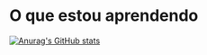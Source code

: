 # O que estou aprendendo
[![Anurag's GitHub stats](https://github-readme-stats.vercel.app/api?username=guilhermemiserski)](https://github.com/guilhermemiserski/github-readme-stats)
